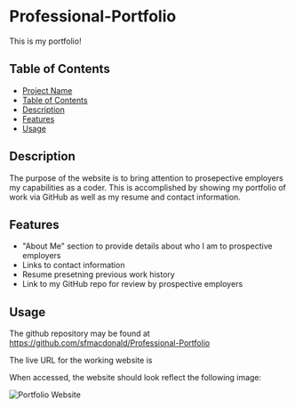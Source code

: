 # Professional-Portfolio

This is my portfolio!

## Table of Contents

- [Project Name](#project-name)
- [Table of Contents](#table-of-contents)
- [Description](#description)
- [Features](#features)
- [Usage](#usage)

## Description

The purpose of the website is to bring attention to prosepective employers my capabilities as a coder. This is accomplished by showing my portfolio of work via GitHub as well as my resume and contact information.

## Features

* "About Me" section to provide details about who I am to prospective employers
* Links to contact information
* Resume presetning previous work history
* Link to my GitHub repo for review by prospective employers


## Usage

The github repository may be found at https://github.com/sfmacdonald/Professional-Portfolio

The live URL for the working website is 

When accessed, the website should look reflect the following image:

![Portfolio Website](<assets/images/Screen Shot 2023-11-03 at 8.36.19 PM.png>)